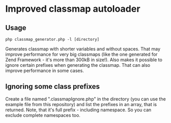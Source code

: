 Improved classmap autoloader
===========================

Usage
-----

```
php classmap_generator.php -l [directory]
```

Generates classmap with shorter variables and without spaces. That may improve performance for very big classmaps (like the one generated for Zend Framework - it's more than 300kB in size!). Also makes it possible to ignore certain prefixes when generating the classmap. That can also improve performance in some cases.

Ignoring some class prefixes
-----------------------------

Create a file named ".classmapIgnore.php" in the directory (you can use the example file from this repository) and list the prefixes in an array, that is returned. Note, that it's full prefix - including namespace. So you can exclude complete namespaces too. 